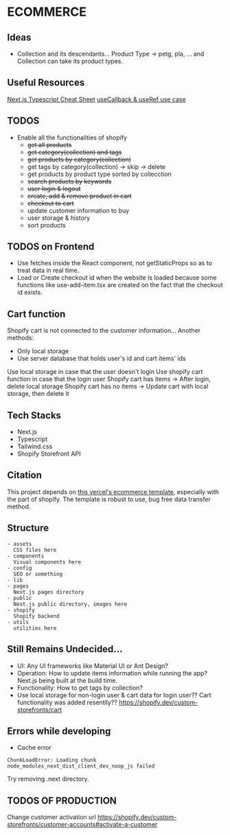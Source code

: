 # ECOMMERCE

## Ideas
- Collection and its descendants... Product Type -> petg, pla, ... and Collection can take its product types.

## Useful Resources
[Next.js Typescript Cheat Sheet](https://www.saltycrane.com/cheat-sheets/typescript/next.js/latest/)
[useCallback & useRef use case](https://stackoverflow.com/questions/62486028/how-do-i-properly-use-useeffect-for-a-async-fetch-call-with-react-react-hooks-e)

## TODOS
- Enable all the functionalities of shopify
  - ~~get all products~~
  - ~~get category(collection) and tags~~
  - ~~get products by category(collection)~~
  - get tags by category(collection) -> skip -> delete
  - get products by product type sorted by collecction
  - ~~search products by keywords~~
  - ~~user login & logout~~
  - ~~create, add & remove product in cart~~
  - ~~checkout to cart~~
  - update customer information to buy
  - user storage & history
  - sort products

## TODOS on Frontend
- Use fetches inside the React component, not getStaticProps so as to treat data in real time.
- Load or Create checkout id when the website is loaded because some functions like use-add-item.tsx are created on the fact that the checkout id exists.

## Cart function
Shopify cart is not connected to the customer information...
Another methods:
- Only local storage
- Use server database that holds user's id and cart items' ids
   
Use local storage in case that the user doesn't login
Use shopify cart function in case that the login user
Shopify cart has items -> After login, delete local storage
Shopify cart has no items -> Update cart with local storage, then delete it

## Tech Stacks
- Next.js
- Typescript
- Tailwind.css
- Shopify Storefront API

## Citation
This project depends on [this vercel's ecommerce template](https://github.com/vercel/commerce/), especially with the part of shopify.
The template is robust to use, bug free data transfer method. 

## Structure
```
- assets
  CSS files here
- components
  Visual components here
- config
  SEO or something
- lib
- pages
  Next.js pages directory
- public
  Next.js public directory, images here
- shopify
  Shopify backend
- utils
  utilities here
```

## Still Remains Undecided...
- UI: Any UI frameworks like Material UI or Ant Design?
- Operation: How to update items information while running the app? Next.js being built at the build time.
- Functionality: How to get tags by collection?
- Use local storage for non-login user & cart data for login user??
  Cart functionality was added resentlly??  https://shopify.dev/custom-storefronts/cart


## Errors while developing
- Cache error
```
ChunkLoadError: Loading chunk node_modules_next_dist_client_dev_noop_js failed
```
Try removing .next directory.

## TODOS OF PRODUCTION
Change customer activation url
https://shopify.dev/custom-storefronts/customer-accounts#activate-a-customer


